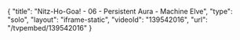 {
    "title": "Nitz-Ho-Goa! - 06 - Persistent Aura - Machine Elve",
    "type": "solo",
    "layout": "iframe-static",
    "videoId": "139542016",
    "url": "\/tvpembed\/139542016"
}